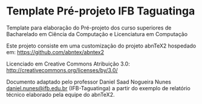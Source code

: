 # Template Pré-projeto IFB Taguatinga

Template para elaboração do Pré-projeto dos  curso superiores de Bacharelado em Ciência da Computação e Licenciatura em Computação

Este projeto consiste em uma customização do projeto abnTeX2 hospedado em: https://github.com/abntex/abntex2

Licenciado em Creative Commons Atribuição 3.0:
http://creativecommons.org/licenses/by/3.0/


Documento adaptado pelo professor Daniel Saad Nogueira Nunes <daniel.nunes@ifb.edu.br> (IFB-Taguatinga) a partir do exemplo de relatório técnico elaborado pela equipe do abnTeX2.



